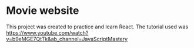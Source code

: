 # Movie website
This project was created to practice and learn React. The tutorial used was https://www.youtube.com/watch?v=b9eMGE7QtTk&ab_channel=JavaScriptMastery 
